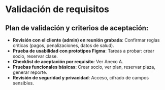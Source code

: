 # Validación de requisitos

## Plan de validación y criterios de aceptación:

- **Revisión con el cliente (admin) en reunión grabada**: Confirmar reglas críticas (pagos, penalizaciones, datos de salud).
- **Prueba de usabilidad con prototipos Figma**: Tareas a probar: crear socio, reservar clase.
- **Checklist de aceptación por requisito**: Ver Anexo A.
- **Pruebas funcionales básicas**: Crear socio, ver plan, reservar plaza, generar reporte.
- **Revisión de seguridad y privacidad**: Acceso, cifrado de campos sensibles.
